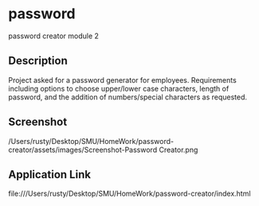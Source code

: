 # password
password creator module 2

## Description
Project asked for a password generator for employees. Requirements including options to choose upper/lower case characters, length of password, and the addition of numbers/special characters as requested.

## Screenshot
/Users/rusty/Desktop/SMU/HomeWork/password-creator/assets/images/Screenshot-Password Creator.png

## Application Link
file:///Users/rusty/Desktop/SMU/HomeWork/password-creator/index.html
